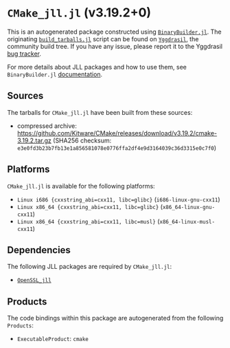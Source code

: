 # `CMake_jll.jl` (v3.19.2+0)

This is an autogenerated package constructed using [`BinaryBuilder.jl`](https://github.com/JuliaPackaging/BinaryBuilder.jl). The originating [`build_tarballs.jl`](https://github.com/JuliaPackaging/Yggdrasil/blob/239aa0a6e823e8697c7e7ec173df4676c801fd17/C/CMake/build_tarballs.jl) script can be found on [`Yggdrasil`](https://github.com/JuliaPackaging/Yggdrasil/), the community build tree.  If you have any issue, please report it to the Yggdrasil [bug tracker](https://github.com/JuliaPackaging/Yggdrasil/issues).

For more details about JLL packages and how to use them, see `BinaryBuilder.jl` [documentation](https://juliapackaging.github.io/BinaryBuilder.jl/dev/jll/).

## Sources

The tarballs for `CMake_jll.jl` have been built from these sources:

* compressed archive: https://github.com/Kitware/CMake/releases/download/v3.19.2/cmake-3.19.2.tar.gz (SHA256 checksum: `e3e0fd3b23b7fb13e1a856581078e0776ffa2df4e9d3164039c36d3315e0c7f0`)

## Platforms

`CMake_jll.jl` is available for the following platforms:

* `Linux i686 {cxxstring_abi=cxx11, libc=glibc}` (`i686-linux-gnu-cxx11`)
* `Linux x86_64 {cxxstring_abi=cxx11, libc=glibc}` (`x86_64-linux-gnu-cxx11`)
* `Linux x86_64 {cxxstring_abi=cxx11, libc=musl}` (`x86_64-linux-musl-cxx11`)

## Dependencies

The following JLL packages are required by `CMake_jll.jl`:

* [`OpenSSL_jll`](https://github.com/JuliaBinaryWrappers/OpenSSL_jll.jl)

## Products

The code bindings within this package are autogenerated from the following `Products`:

* `ExecutableProduct`: `cmake`
